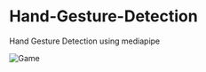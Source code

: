 # Hand-Gesture-Detection
Hand Gesture Detection using mediapipe


![Game](https://github.com/Akhil-Tony/Hand-Gesture-Detection/blob/master/preview_g.gif)


